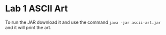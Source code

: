 # Lab 1 ASCII Art

To run the JAR download it and use the command `java -jar ascii-art.jar` and it will print the art.
